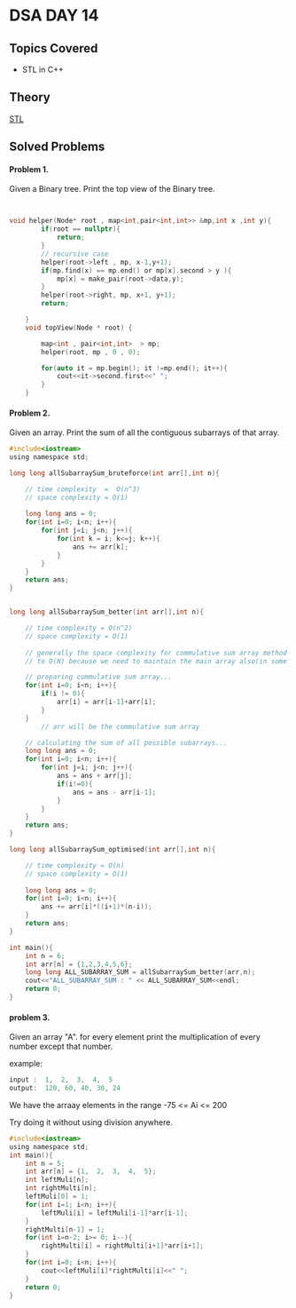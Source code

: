 # DSA DAY 14

## Topics Covered

* STL in C++

## Theory

[STL](https://github.com/py93/DSA-for-Interviews-GirlScript-EOP/blob/master/Day%2014/stl_pptx.pptx)

## Solved Problems

#### Problem 1.

Given a Binary tree. Print the top view of the Binary tree.

```c


void helper(Node* root , map<int,pair<int,int>> &mp,int x ,int y){
        if(root == nullptr){
            return;
        }
        // recursive case
        helper(root->left , mp, x-1,y+1);
        if(mp.find(x) == mp.end() or mp[x].second > y ){
            mp[x] = make_pair(root->data,y);
        }
        helper(root->right, mp, x+1, y+1);
        return;

    }
    void topView(Node * root) {

        map<int , pair<int,int>  > mp;
        helper(root, mp , 0 , 0);

        for(auto it = mp.begin(); it !=mp.end(); it++){
            cout<<it->second.first<<" ";
        }
    }
```
#### Problem 2.

Given an array. Print the sum of all the contiguous subarrays of that array.

```c
#include<iostream>
using namespace std;

long long allSubarraySum_bruteforce(int arr[],int n){

    // time complexity  =  O(n^3)
    // space complexity = O(1)
    
    long long ans = 0;
    for(int i=0; i<n; i++){
        for(int j=i; j<n; j++){
            for(int k = i; k<=j; k++){
                ans += arr[k];
            }
        }
    }
    return ans;
}


long long allSubarraySum_better(int arr[],int n){

    // time complexity = O(n^2)
    // space complexity = O(1)
    
    // generally the space complexity for commulative sum array method goes 
    // to O(N) because we need to maintain the main array also(in some cases)

    // preparing commulative sum array...
    for(int i=0; i<n; i++){
        if(i != 0){
            arr[i] = arr[i-1]+arr[i];
        }
    }
        // arr will be the commulative sum array

    // calculating the sum of all possible subarrays...
    long long ans = 0;
    for(int i=0; i<n; i++){
        for(int j=i; j<n; j++){
            ans = ans + arr[j];
            if(i!=0){
                ans = ans - arr[i-1];
            }
        }
    }
    return ans;
}

long long allSubarraySum_optimised(int arr[],int n){

    // time complexity = O(n)
    // space complexity = O(1)
    
    long long ans = 0;
    for(int i=0; i<n; i++){
        ans += arr[i]*((i+1)*(n-i));
    }
    return ans;
}

int main(){
    int n = 6;
    int arr[n] = {1,2,3,4,5,6};
    long long ALL_SUBARRAY_SUM = allSubarraySum_better(arr,n);
    cout<<"ALL_SUBARRAY_SUM : " << ALL_SUBARRAY_SUM<<endl;
    return 0;
}
```

#### problem 3.

Given an array "A". for every element print the multiplication of every number except that number.

example: 
    
```c
input :  1,  2,  3,  4,  5
output:  120, 60, 40, 30, 24
```
We have the arraay elements in the range -75 <= Ai <= 200

Try doing it without using division anywhere.

```c
#include<iostream>
using namespace std;
int main(){
    int n = 5;
    int arr[n] = {1,  2,  3,  4,  5};
    int leftMuli[n];
    int rightMulti[n];
    leftMuli[0] = 1;
    for(int i=1; i<n; i++){
        leftMuli[i] = leftMuli[i-1]*arr[i-1];
    }
    rightMulti[n-1] = 1;
    for(int i=n-2; i>= 0; i--){
        rightMulti[i] = rightMulti[i+1]*arr[i+1];
    }
    for(int i=0; i<n; i++){
        cout<<leftMuli[i]*rightMulti[i]<<" ";
    }
    return 0;
}
```
